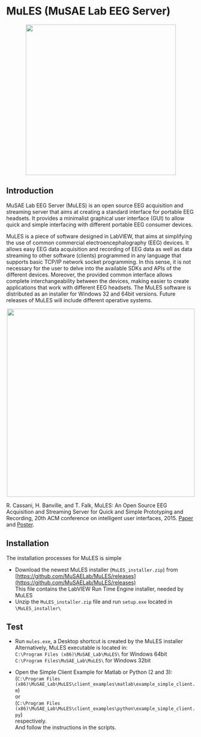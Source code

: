 # MuLES (MuSAE Lab EEG Server)

<p align="center">
<img src="https://github.com/MuSAELab/MuLES/blob/master/images/MuLES_logo.png" width="400" align="middle">
</p>

## Introduction

MuSAE Lab EEG Server (MuLES) is an open source EEG acquisition and streaming server that aims at creating a standard interface for portable EEG headsets. It provides a minimalist graphical user interface (GUI) to allow quick and simple interfacing with different portable EEG consumer devices.

MuLES is a piece of software designed in LabVIEW, that aims at simplifying the use of common commercial electroencephalography (EEG) devices. It allows easy EEG data acquisition and recording of EEG data as well as data streaming to other software (clients) programmed in any language that supports basic TCP/IP network socket programming. In this sense, it is not necessary for the user to delve into the available SDKs and APIs of the different devices. Moreover, the provided common interface allows complete interchangeability between the devices, making easier to create applications that work with different EEG headsets. The MuLES software is distributed as an installer for Windows 32 and 64bit versions. Future releases of MuLES will include different operative systems.

<p align="center">
<img src="https://github.com/MuSAELab/MuLES/blob/master/images/diagram.png" width="500" align="middle">
</p>

R. Cassani, H. Banville, and T. Falk, MuLES: An Open Source EEG Acquisition and Streaming Server for Quick and Simple Prototyping and Recording, 20th ACM conference on intelligent user interfaces, 2015. [Paper](http://musaelab.ca/pdfs/C90A.pdf) and [Poster](http://musaelab.ca/pdfs/C90B.pdf).



## Installation

The installation processes for MuLES is simple
- Download the newest MuLES installer (```MuLES_installer.zip```) from [https://github.com/MuSAELab/MuLES/releases](https://github.com/MuSAELab/MuLES/releases)  
  This file contains the LabVIEW Run Time Engine installer, needed by MuLES
- Unzip the ```MuLES_installer.zip``` file and run ```setup.exe``` located in ```\MuLES_installer\```

## Test
- Run ```mules.exe```, a Desktop shortcut is created by the MuLES installer  
  Alternatively, MuLES executable is located in: </br>
```C:\Program Files (x86)\MuSAE_Lab\MuLES\``` for Windows 64bit  
 ```C:\Program Files\MuSAE_Lab\MuLES\```  for Windows 32bit

- Open the Simple Client Example for Matlab or Python (2 and 3): </br> (```C:\Program Files (x86)\MuSAE_Lab\MuLES\client_examples\matlab\example_simple_client.m```) </br> or </br> (```C:\Program Files (x86)\MuSAE_Lab\MuLES\client_examples\python\example_simple_client.py```) </br> respectively. </br> And follow the instructions in the scripts.
